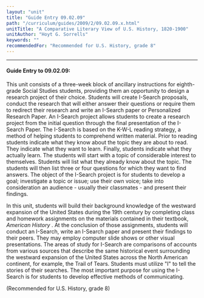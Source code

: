 ```yaml
---
layout: "unit"
title: "Guide Entry 09.02.09"
path: "/curriculum/guides/2009/2/09.02.09.x.html"
unitTitle: "A Comparative Literary View of U.S. History, 1820-1900"
unitAuthor: "Hoyt G. Sorrells"
keywords: ""
recommendedFor: "Recommended for U.S. History, grade 8"
---
```

<body>
<hr/>
 <h4>
  Guide Entry to 09.02.09:
 </h4>
 This unit consists of a three-week block of ancillary instructions for eighth-grade Social Studies students, providing them an opportunity to design a research project of their choice. Students will create I-Search proposals, conduct the research that will either answer their questions or require them to redirect their research and write an I-Search paper or Personalized Research Paper. An I-Search project allows students to create a research project from the initial question through the final presentation of the I-Search Paper. The I-Search is based on the K-W-L reading strategy, a method of helping students to comprehend written material. Prior to reading students indicate what they know about the topic they are about to read. They indicate what they want to learn. Finally, students indicate what they actually learn. The students will start with a topic of considerable interest to themselves. Students will list what they already know about the topic. The students will then list three or four questions for which they want to find answers. The object of the I-Search project is for students to develop a goal; investigate a topic or issue; use their own voice; take into consideration an audience - usually their classmates - and present their findings.
<p>
  In this unit, students will build their background knowledge of the westward expansion of the United States during the 19th century by completing class and homework assignments on the materials contained in their textbook,
  <i>
   American History
  </i>
  . At the conclusion of those assignments, students will conduct an I-Search, write an I-Search paper and present their findings to their peers. They may employ computer slide shows or other visual presentations. The areas of study for I-Search are comparisons of  accounts from various sources that describe the same historical event surrounding the westward expansion of the United States across the North American continent, for example, the Trail of Tears. Students must utilize "I" to tell the stories of their searches. The most important purpose for using the I-Search is for students to develop effective methods of communicating.
 </p>
<p>
  (Recommended for U.S. History, grade 8)
 </p>




</body>